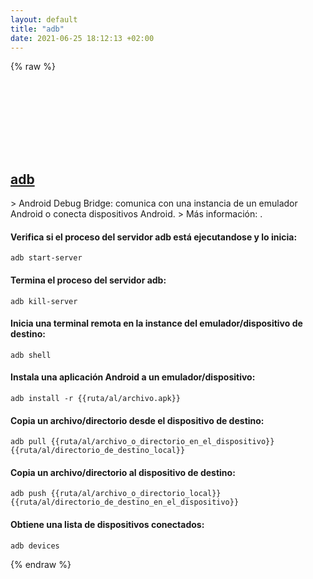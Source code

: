 ```yaml
---
layout: default
title: "adb"
date: 2021-06-25 18:12:13 +02:00
---
```

{% raw %}
<h2 id="adb">
  <a href="/es/common/adb.html">adb</a> <a href="#adb"><svg class="icon">
    <use href="/assets/images/unicode_sprite.svg#link" />
  </svg></a>
</h2>
> Android Debug Bridge: comunica con una instancia de un emulador Android o conecta dispositivos Android.
> Más información: <https://developer.android.com/studio/command-line/adb>.

#### Verifica si el proceso del servidor adb está ejecutandose y lo inicia:
```shell
adb start-server
```
#### Termina el proceso del servidor adb:
```shell
adb kill-server
```
#### Inicia una terminal remota en la instance del emulador/dispositivo de destino:
```shell
adb shell
```
#### Instala una aplicación Android a un emulador/dispositivo:
```shell
adb install -r {{ruta/al/archivo.apk}}
```
#### Copia un archivo/directorio desde el dispositivo de destino:
```shell
adb pull {{ruta/al/archivo_o_directorio_en_el_dispositivo}} {{ruta/al/directorio_de_destino_local}}
```
#### Copia un archivo/directorio al dispositivo de destino:
```shell
adb push {{ruta/al/archivo_o_directorio_local}} {{ruta/al/directorio_de_destino_en_el_dispositivo}}
```
#### Obtiene una lista de dispositivos conectados:
```shell
adb devices
```
{% endraw %}